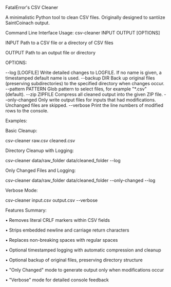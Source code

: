 FatalError's CSV Cleaner


A minimalistic Python tool to clean CSV files. Originally designed to santiize SaintCoinach output.


Command Line Interface Usage:
csv-cleaner INPUT OUTPUT [OPTIONS]


INPUT           Path to a CSV file or a directory of CSV files

OUTPUT          Path to an output file or directory


OPTIONS:

--log [LOGFILE]        Write detailed changes to LOGFILE. If no name is given, a timestamped default name is used.
--backup DIR           Back up original files (preserving subdirectories) to the specified directory when changes occur.
--pattern PATTERN      Glob pattern to select files, for example "*.csv" (default).
--zip ZIPFILE          Compress all cleaned output into the given ZIP file.
--only-changed         Only write output files for inputs that had modifications. Unchanged files are skipped.
--verbose              Print the line numbers of modified rows to the console.



Examples:


Basic Cleanup:

csv-cleaner raw.csv cleaned.csv


Directory Cleanup with Logging:

csv-cleaner data/raw_folder data/cleaned_folder --log


Only Changed Files and Logging:

csv-cleaner data/raw_folder data/cleaned_folder --only-changed --log


Verbose Mode:

csv-cleaner input.csv output.csv --verbose



Features Summary:

• Removes literal CRLF markers within CSV fields

• Strips embedded newline and carriage return characters

• Replaces non-breaking spaces with regular spaces

• Optional timestamped logging with automatic compression and cleanup

• Optional backup of original files, preserving directory structure

• "Only Changed" mode to generate output only when modifications occur

• "Verbose" mode for detailed console feedback
